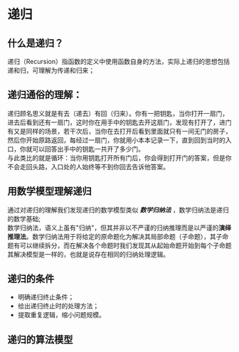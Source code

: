 # 递归

## 什么是递归？
   递归（Recursion）指函数的定义中使用函数自身的方法，实际上递归的思想包括递和归，可理解为传递和归来；
   
## 递归通俗的理解：
   递归顾名思义就是有去（递去）有回（归来）。你有一把钥匙，当你打开一扇门，进去后看到还有一扇门，这时你在用手中的钥匙去开这扇门，发现有打开了，进门有又是同样的场景，若干次后，当你在去打开后看到里面就只有一间无门的房子，然后你开始原路返回，每经过一扇门，你就用小本本记录一下，直到回到当时的入口，你就可以回答出手中的钥匙一共开了多少门。  
   与此类比的就是循环：当你用钥匙打开所有门后，你会得到打开门的答案，但是你不会走回头路，入口处的人始终等不到你回去告诉他答案。
   
## 用数学模型理解递归
   通过对递归的理解我们发现递归的数学模型类似 ***数学归纳法*** ，数学归纳法是递归的数学基础;  
   数学归纳法，语义上虽有"归纳"，但其并非以不严谨的归纳推理而是以严谨的**演绎推理法**。数学归纳法用于将给定的原命题化为解决其局部命题（子命题），其子命题有可以继续拆分，而在解决各个命题时我们发现其从起始命题开始到每个子命题其解决模型是一样的，也就是说存在相同的归纳处理逻辑。
   
## 递归的条件
   - 明确递归终止条件；
   - 给出递归终止时的处理方法；
   - 提取重复逻辑，缩小问题规模。  
   
## 递归的算法模型
